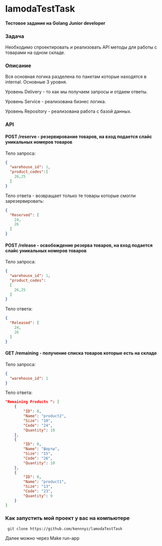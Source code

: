 # lamodaTestTask
#### Тестовое задание на Golang Junior developer

### Задача
Необходимо спроектировать и реализовать API методы для работы с товарами на одном складе.


### Описание

Вся основная логика разделена по пакетам которые находятся в internal.
Основные 3 уровня. 

Уровень Delivery - то как мы получаем запросы и отдаем ответы.

Уровень Service - реализована бизнес логика.

Уровень Repository - реализована работа с базой данных.

### API

#### POST /reserve - резервирование товаров, на вход подается слайс уникальных номеров товаров
Тело запроса:
```json
{
  "warehouse_id": 1,
  "product_codes":[
    26,25
  ]
}
```

Тело ответа - возвращает только те товары которые смогли зарезервировать:
```json
{
  "Reserved": [
    24,
    26
  ]
}
```

#### POST /release - освобождение резерва товаров, на вход подается слайс уникальных номеров товаров
Тело запроса:
```json
{
  "warehouse_id": 1,
  "product_codes":
  [
    26,25
  ]
}
```

Тело ответа:
```json
{
  "Released": [
    24,
    26
  ]
}
```

#### GET /remaining - получение списка товаров которые есть на складе
Тело запроса:
```json
{
  "warehouse_id": 1
}
```

Тело ответа:
```json
"Remaining Products ": [
    {
        "ID": 0,
        "Name": "product2",
        "Size": "10",
        "Code": "24",
        "Quantity": 10
    },
    {
        "ID": 0,
        "Name": "Шорты",
        "Size": "15",
        "Code": "26",
        "Quantity": 10
    },
    {
        "ID": 0,
        "Name": "product1",
        "Size": "13",
        "Code": "23",
        "Quantity": 9
    }
]
```

### Как запустить мой проект у вас на компьютере

```
 git clone https://github.com/kennnyz/lamodaTestTask
```
Далее можно через Make run-app






